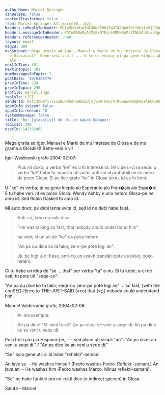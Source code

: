 ```yaml
---
authorName: Marcel Springer
canDelete: false
contentTrasformed: false
from: Marcel Springer &lt;marcel@...&gt;
headers.inReplyToHeader: PDIwMDQwMjA3MTU0NDE0WjE4OTA2Ny05NjY0KzIwMjE2QGtwczIudGVzdC5vbmV0LnBsPg==
headers.messageIdInHeader: PDIwMDQwMjA3MjExOTMzLkFDMkEwMzZCNkVAbGludXgubG9jYWw+
headers.referencesHeader: .nan
layout: email
msgId: 300
msgSnippet: Mega gratia ad Igor, Manuel e Mario de mu interese de Glosa e de mu grama
  a Glosalist!  Bene-veni a vi! ... U ke es verba; qi pa gene klepto ab Esperanto
  alo
nextInTime: 301
nextInTopic: 301
numMessagesInTopic: 7
postDate: '1076188770'
prevInTime: 299
prevInTopic: 298
profile: marcel_ingo
replyTo: LIST
senderId: RzlC2nGefI-3IxZ6UVOSdPZ8dxpUjzjvw0T6ULYXTK66WwO9dqFDy9l6OKu0n8wvsBWxYQW25jjne87yyBwz2uRAmoADqjGr6xr6yA
spamInfo.isSpam: false
spamInfo.reason: '0'
systemMessage: false
title: 'Re: [glosalist] Un uti de &quot;ke&quot;'
topicId: 298
userId: 142192462
---
```



Mega gratia ad Igor, Manuel e Mario de mu interese de Glosa e de mu
grama a Glosalist!  Bene-veni a vi! 




Igor Wasilewski grafo 2004-02-07: 
 > Plus mi doxo; u verba "ke" es u fo interese ra. Mi vide u-ci ra
 > seqe:  u verba "ke" habe fo importa uti-pote, anti-co id probabili
 > ne es mero de proto Glosa. Si pe lice grafo "ke" in Glosa textu, id
 > es fo boni. 

U "ke" es verba; qi pa gene klepto ab Esperanto alo Fran�ais alo
Espa�ol.  E tu habe veri: id es paleo Glosa.  Wendy Ashby e uno hetero
Glosa-pe ne amo id. Sed Robin Gaskell fo amo id. 

Mi auto doxo: pe debi tenta evita id, sed id ne debi habe falsi. 


 > Anti-co, kron na volu dice:
 > 
 > "He was talking so fast, that nobody could understand him"
 > 
 > na vide; ci un uti de "ke" es poko hetero.
 > 
 > "An pa du dice ko ta tako; zero-pe  pote logi an".
 > 
 > Ja, pe logi u-ci frase, anti-co un exakti translati pote es poko, poko
 > hetero.

Ci tu habe un idea de "so ... that" per verba "ta" a-nu. 
Si tu kredi; u-ci ne sati; tu pote uti "seqe-co": 

"An pa du dice ko ta tako; seqe-co zero-pe pote logi an" 
... so fast, {with the conSEQUEnce to THE-JUST-SAID (=co) that (=;)} 
nobody could understand him. 




Manuel Valderrama grafo, 2004-02-06: 
 > Ali ma exempla:
 > 
 > An pa dice: "Mi veni fu-di".
 > An pa dice; se veni u seqe-di.
 > An pa dice ke se veni u seqe-di.

Posi tristi pro plu Hispano-pe, --- sed place uti simpli "an": 
  "An pa dice; an veni u seqe di." / "An pa dice ke an veni u seqe
  di." 

"Se" solo gene uti; si id habe "reflekti"-semani. 

  An lave se. - He washes himself (Pedro washes Pedro. 
                  Reflekti-semani.) 
  An lava an. - He washes him (Pedro washes Marco.
                  Minus reflekti-semani). 

"Se" ne habe funktio pro ne-rekti dice (= indirect speech) in Glosa. 




Saluta - Marcel 



